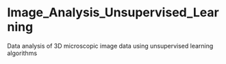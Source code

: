 # Image_Analysis_Unsupervised_Learning
Data analysis of 3D microscopic image data using unsupervised learning algorithms
